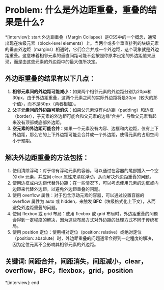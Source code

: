 # Problem: 什么是外边距重叠，重叠的结果是什么?

*[interview]: start
外边距重叠（Margin Collapse）是CSS中的一个概念，通常出现在块级元素（block-level elements）上。当两个或多个垂直排列的块级元素的垂直外边距（margins）相遇时，它们会合并成一个外边距，这个现象就是外边距重叠。这意味着相邻元素的垂直间距可能不会按照你原本设定的外边距值来展现，而是由这些元素的外边距中的最大值所决定。

## 外边距重叠的结果有以下几点：
1. **相邻元素间的外边距可能减小**：如果两个相邻元素的外边距分别为20px和30px，由于外边距重叠，这两个元素之间的实际外边距将是30px（较大的那个值），而不是50px（两者相加）。
2. **父子元素间的外边距可能消失**：如果父元素没有内边距（padding）和边框（border），子元素的外边距可能会和父元素的边缘“合并”，导致父元素看起来没有顶部或底部外边距。
3. **空元素的外边距可能合并**：如果一个元素没有内容、边框和内边距，仅有上下外边距，那么它的上下外边距可能会合并成一个外边距，使得元素的占用空间小于预期。

## 解决外边距重叠的方法包括：
1. 使用清除浮动：对于带有浮动元素的容器，可以通过在容器的尾部插入一个空的 div 元素，并应用 clear 属性来清除浮动，从而解决外边距重叠的问题。
2. 使用边框或内边距代替外边距：在一些情况下，可以考虑使用元素的边框或内边距来代替外边距，以避免外边距重叠的问题。
3. 使用 overflow 属性：对于包含浮动元素的容器，可以通过设置容器的 overflow 属性为 auto 或 hidden，来触发 **BFC**（块级格式化上下文），从而避免外边距重叠的问题。
4. 使用 flexbox 或 grid 布局：使用 flexbox 或 grid 布局时，外边距重叠的问题会得到一定程度的解决，因为这些布局方式对外边距的处理方式不同于传统布局。
5. 使用 position 定位：使用相对定位（position: relative）或绝对定位（position: absolute）时，外边距重叠的问题通常会得到一定程度的解决，因为定位元素不会影响其相邻元素的外边距。

## 关键词: 间距合并，间距消失，间距减小，clear，overflow，BFC，flexbox，grid，position
*[interview]: end
